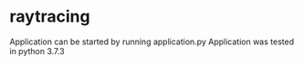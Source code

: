 # raytracing
Application can be started by running application.py
Application was tested in python 3.7.3
